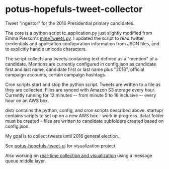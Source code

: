 # potus-hopefuls-tweet-collector
Tweet "ingestor" for the 2016 Presidential primary candidates.

The core is a python script tc_application.py just slightly modified from Emma Pierson's [mineTweets.py](https://github.com/epierson9/TwitterTools).  I updated the script to read twitter credentials and application configuration information from JSON files, and to explicitly handle unicode characters.

The script collects any tweets containing text defined as a "mention" of a candidate.  Mentions are currently configured in config.json as candidate first and last name, candidate first or last name plus "2016", official campaign accounts, certain campaign hashtags.  

Cron scripts start and stop the python script.  Tweets are written to a file as they are collected.  Files are synced with Amazon S3 storage every hour.  Currently running for 12 minutes -- from minute 5 to 16 inclusive -- every hour on an AWS box.

dist/ contains the python, config, and cron scripts described above.
startup/ contains scripts to set up on a new AWS box - work in progress.
data/ folder must be created - files are written to candidate subfolders created based on config.json.

My goal is to collect tweets until 2016 general election.  

See [potus-hopefuls-tweet-ui](https://github.com/triciajam/potus-hopefuls-tweet-ui) for visualization project.

Also working on [real-time collection and visualization](https://github.com/triciajam/potus-hopefuls-realtime-twitter) using a message queue middle layer.
